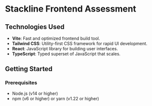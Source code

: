 # Stackline Frontend Assessment

## Technologies Used

- **Vite**: Fast and optimized frontend build tool.
- **Tailwind CSS**: Utility-first CSS framework for rapid UI development.
- **React**: JavaScript library for building user interfaces.
- **TypeScript**: Typed superset of JavaScript that scales.

## Getting Started

### Prerequisites

- Node.js (v14 or higher)
- npm (v6 or higher) or yarn (v1.22 or higher)